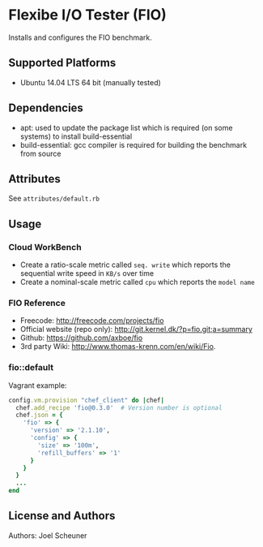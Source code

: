 # Flexibe I/O Tester (FIO)

Installs and configures the FIO benchmark.

## Supported Platforms

* Ubuntu 14.04 LTS 64 bit (manually tested)


## Dependencies
* apt: used to update the package list which is required (on some systems) to install build-essential
* build-essential: gcc compiler is required for building the benchmark from source

## Attributes

See `attributes/default.rb`

## Usage

### Cloud WorkBench

* Create a ratio-scale metric called `seq. write` which reports the sequential write speed in `KB/s` over time
* Create a nominal-scale metric called `cpu` which reports the `model name`

### FIO Reference

* Freecode: http://freecode.com/projects/fio
* Official website (repo only): http://git.kernel.dk/?p=fio.git;a=summary
* Github: https://github.com/axboe/fio
* 3rd party Wiki: http://www.thomas-krenn.com/en/wiki/Fio.

### fio::default

Vagrant example:

```ruby
config.vm.provision "chef_client" do |chef|
  chef.add_recipe 'fio@0.3.0'  # Version number is optional
  chef.json = {
    'fio' => {
      'version' => '2.1.10',
      'config' => {
        'size' => '100m',
        'refill_buffers' => '1'
      }
    }
  }
  ...
end
```

License and Authors
-------------------
Authors: Joel Scheuner
